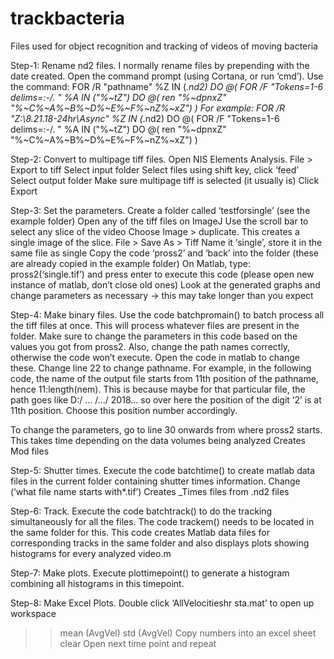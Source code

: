 # trackbacteria
Files used for object recognition and tracking of videos of moving bacteria

Step-1: Rename nd2 files.
I normally rename files by prepending with the date created. Open the command prompt (using Cortana, or run ‘cmd’). Use the command:
FOR /R "pathname" %Z IN (*.nd2) DO @( FOR /F "Tokens=1-6 delims=:-\/. " %A IN ("%~tZ") DO @( ren "%~dpnxZ" "%~C%~A%~B%~D%~E%~F%~nZ%~xZ") )
For example:
FOR /R "Z:\8.21.18-24hr\Async\" %Z IN (*.nd2) DO @( FOR /F "Tokens=1-6 delims=:-\/. " %A IN ("%~tZ") DO @( ren "%~dpnxZ" "%~C%~A%~B%~D%~E%~F%~nZ%~xZ") )

Step-2: Convert to multipage tiff files.
Open NIS Elements Analysis. File > Export to tiff 
Select input folder
Select files using shift key, click ‘feed’
Select output folder
Make sure multipage tiff is selected (it usually is)
Click Export

Step-3: Set the parameters.
Create a folder called ‘testforsingle’ (see the example folder)
Open any of the tiff files on ImageJ 
Use the scroll bar to select any slice of the video
Choose Image > duplicate. This creates a single image of the slice.
File > Save As > Tiff
Name it ‘single’, store it in the same file as single
Copy the code ‘pross2’ and ‘back’ into the folder (these are already copied in the example folder)
On Matlab, type: pross2(‘single.tif’) and press enter to execute this code (please open new instance of matlab, don’t close old ones)
Look at the generated graphs and change parameters as necessary -> this may take longer than you expect

Step-4: Make binary files.
Use the code batchpromain() to batch process all the tiff files at once. This will process whatever files are present in the folder. Make sure to change the parameters in this code based on the values you got from pross2. Also, change the path names correctly, otherwise the code won’t execute. Open the code in matlab to change these.
Change line 22 to change pathname. For example, in the following code, the name of the output file starts from 11th position of the pathname, hence 11:length(nem). This is because maybe for that particular file, the path goes like  D:/ … /…/ 2018… so over here the position of the digit ‘2’ is at 11th position. Choose this position number accordingly.

To change the parameters, go to line 30 onwards from where pross2 starts.
This takes time depending on the data volumes being analyzed
Creates Mod files

Step-5: Shutter times.
Execute the code batchtime() to create matlab data files in the current folder containing shutter times information. Change (‘what file name starts with*.tif’)
Creates _Times files from .nd2 files

Step-6: Track.
Execute the code batchtrack() to do the tracking simultaneously for all the files. The code trackem() needs to be located in the same folder for this. 
This code creates Matlab data files for corresponding tracks in the same folder and also displays plots showing histograms for every analyzed video.m

Step-7: Make plots.
Execute plottimepoint() to generate a histogram combining all histograms in this timepoint.

Step-8: Make Excel Plots.
Double click ‘AllVelocitieshr sta.mat’ to open up workspace
>> mean (AvgVel)
>> std (AvgVel)
Copy numbers into an excel sheet
>> clear
Open next time point and repeat



